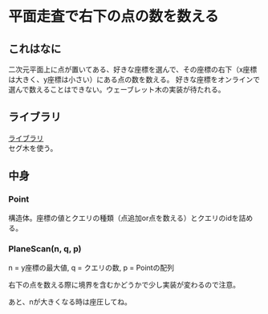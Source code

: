 # 平面走査で右下の点の数を数える  

## これはなに  

二次元平面上に点が置いてある、好きな座標を選んで、その座標の右下（x座標は大きく、y座標は小さい）にある点の数を数える。
好きな座標をオンラインで選んで数えることはできない。ウェーブレット木の実装が待たれる。  

## ライブラリ  
[ライブラリ](https://github.com/kk-katayama/com_pro/blob/master/Geometry/PlaneScan/PlaneScan.cpp)  
セグ木を使う。  

## 中身    
### Point  
構造体。座標の値とクエリの種類（点追加or点を数える）とクエリのidを詰める。  
### PlaneScan(n, q, p)  
n = y座標の最大値, q = クエリの数, p = Pointの配列  

右下の点を数える際に境界を含むかどうかで少し実装が変わるので注意。  

あと、nが大きくなる時は座圧してね。  
